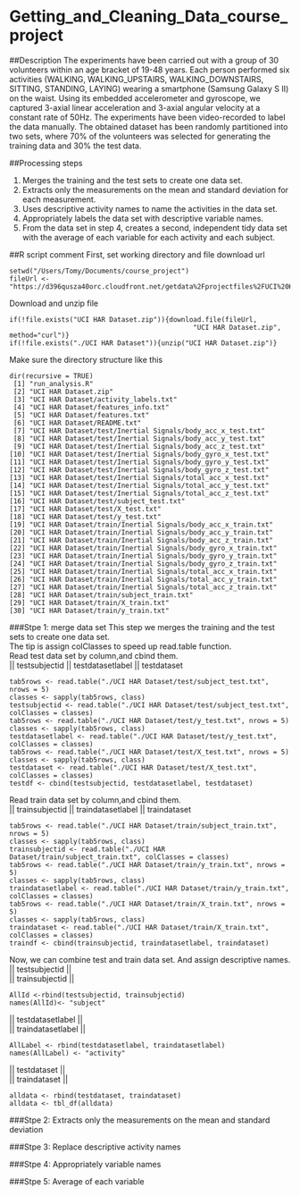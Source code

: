 # Getting_and_Cleaning_Data_course_project

##Description
The experiments have been carried out with a group of 30 volunteers within an age bracket of 19-48 years. Each person performed six activities (WALKING, WALKING_UPSTAIRS, WALKING_DOWNSTAIRS, SITTING, STANDING, LAYING) wearing a smartphone (Samsung Galaxy S II) on the waist. Using its embedded accelerometer and gyroscope, we captured 3-axial linear acceleration and 3-axial angular velocity at a constant rate of 50Hz. The experiments have been video-recorded to label the data manually. The obtained dataset has been randomly partitioned into two sets, where 70% of the volunteers was selected for generating the training data and 30% the test data. 

##Processing steps
1. Merges the training and the test sets to create one data set.  
2. Extracts only the measurements on the mean and standard deviation for each measurement.  
3. Uses descriptive activity names to name the activities in the data set.  
4. Appropriately labels the data set with descriptive variable names.  
5. From the data set in step 4, creates a second, independent tidy data set with the average of each variable for each activity and each subject.  

##R script comment
First, set working directory and file download url  
```
setwd("/Users/Tomy/Documents/course_project")
fileUrl <- "https://d396qusza40orc.cloudfront.net/getdata%2Fprojectfiles%2FUCI%20HAR%20Dataset.zip"
```  
Download and unzip file
```
if(!file.exists("UCI HAR Dataset.zip")){download.file(fileUrl, 
                                              "UCI HAR Dataset.zip", method="curl")}
if(!file.exists("./UCI HAR Dataset")){unzip("UCI HAR Dataset.zip")}
```
Make sure the directory structure like this
```
dir(recursive = TRUE)
 [1] "run_analysis.R"                                              
 [2] "UCI HAR Dataset.zip"                                         
 [3] "UCI HAR Dataset/activity_labels.txt"                         
 [4] "UCI HAR Dataset/features_info.txt"                           
 [5] "UCI HAR Dataset/features.txt"                                
 [6] "UCI HAR Dataset/README.txt"                                  
 [7] "UCI HAR Dataset/test/Inertial Signals/body_acc_x_test.txt"   
 [8] "UCI HAR Dataset/test/Inertial Signals/body_acc_y_test.txt"   
 [9] "UCI HAR Dataset/test/Inertial Signals/body_acc_z_test.txt"   
[10] "UCI HAR Dataset/test/Inertial Signals/body_gyro_x_test.txt"  
[11] "UCI HAR Dataset/test/Inertial Signals/body_gyro_y_test.txt"  
[12] "UCI HAR Dataset/test/Inertial Signals/body_gyro_z_test.txt"  
[13] "UCI HAR Dataset/test/Inertial Signals/total_acc_x_test.txt"  
[14] "UCI HAR Dataset/test/Inertial Signals/total_acc_y_test.txt"  
[15] "UCI HAR Dataset/test/Inertial Signals/total_acc_z_test.txt"  
[16] "UCI HAR Dataset/test/subject_test.txt"                       
[17] "UCI HAR Dataset/test/X_test.txt"                             
[18] "UCI HAR Dataset/test/y_test.txt"                             
[19] "UCI HAR Dataset/train/Inertial Signals/body_acc_x_train.txt" 
[20] "UCI HAR Dataset/train/Inertial Signals/body_acc_y_train.txt" 
[21] "UCI HAR Dataset/train/Inertial Signals/body_acc_z_train.txt" 
[22] "UCI HAR Dataset/train/Inertial Signals/body_gyro_x_train.txt"
[23] "UCI HAR Dataset/train/Inertial Signals/body_gyro_y_train.txt"
[24] "UCI HAR Dataset/train/Inertial Signals/body_gyro_z_train.txt"
[25] "UCI HAR Dataset/train/Inertial Signals/total_acc_x_train.txt"
[26] "UCI HAR Dataset/train/Inertial Signals/total_acc_y_train.txt"
[27] "UCI HAR Dataset/train/Inertial Signals/total_acc_z_train.txt"
[28] "UCI HAR Dataset/train/subject_train.txt"                     
[29] "UCI HAR Dataset/train/X_train.txt"                           
[30] "UCI HAR Dataset/train/y_train.txt"
```
###Stpe 1: merge data set
This step we merges the training and the test sets to create one data set.  
The tip is assign colClasses to speed up read.table function.  
Read test data set by column,and cbind them.  
|| testsubjectid ||  testdatasetlabel || testdataset
```
tab5rows <- read.table("./UCI HAR Dataset/test/subject_test.txt", nrows = 5)
classes <- sapply(tab5rows, class)
testsubjectid <- read.table("./UCI HAR Dataset/test/subject_test.txt", colClasses = classes)
tab5rows <- read.table("./UCI HAR Dataset/test/y_test.txt", nrows = 5)
classes <- sapply(tab5rows, class)
testdatasetlabel <- read.table("./UCI HAR Dataset/test/y_test.txt", colClasses = classes)
tab5rows <- read.table("./UCI HAR Dataset/test/X_test.txt", nrows = 5)
classes <- sapply(tab5rows, class)
testdataset <- read.table("./UCI HAR Dataset/test/X_test.txt", colClasses = classes)
testdf <- cbind(testsubjectid, testdatasetlabel, testdataset)
```
Read train data set by column,and cbind them.  
|| trainsubjectid ||  traindatasetlabel || traindataset  

```
tab5rows <- read.table("./UCI HAR Dataset/train/subject_train.txt", nrows = 5)
classes <- sapply(tab5rows, class)
trainsubjectid <- read.table("./UCI HAR Dataset/train/subject_train.txt", colClasses = classes)
tab5rows <- read.table("./UCI HAR Dataset/train/y_train.txt", nrows = 5)
classes <- sapply(tab5rows, class)
traindatasetlabel <- read.table("./UCI HAR Dataset/train/y_train.txt", colClasses = classes)
tab5rows <- read.table("./UCI HAR Dataset/train/X_train.txt", nrows = 5)
classes <- sapply(tab5rows, class)
traindataset <- read.table("./UCI HAR Dataset/train/X_train.txt", colClasses = classes)
traindf <- cbind(trainsubjectid, traindatasetlabel, traindataset)
```
Now, we can combine test and train data set. And assign descriptive names.  
|| testsubjectid  ||  
|| trainsubjectid ||
```
AllId <-rbind(testsubjectid, trainsubjectid)
names(AllId)<- "subject"
```
|| testdatasetlabel  ||  
|| traindatasetlabel ||
```
AllLabel <- rbind(testdatasetlabel, traindatasetlabel)
names(AllLabel) <- "activity"
```
|| testdataset  ||  
|| traindataset ||
```
alldata <- rbind(testdataset, traindataset)
alldata <- tbl_df(alldata)
```

###Stpe 2: Extracts only the measurements on the mean and standard deviation

###Stpe 3: Replace descriptive activity names

###Stpe 4: Appropriately variable names

###Stpe 5: Average of each variable
